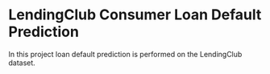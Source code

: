 # LendingClub Consumer Loan Default Prediction
In this project loan default prediction is performed on the LendingClub dataset. 
